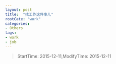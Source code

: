 ```yaml
---
layout: post
title:  "找工作这件事儿"
rootCate: "work"
categories:
- Others
tags:
- work
- job
---
```


> StartTime: 2015-12-11,ModifyTime: 2015-12-11
<!---more--->
